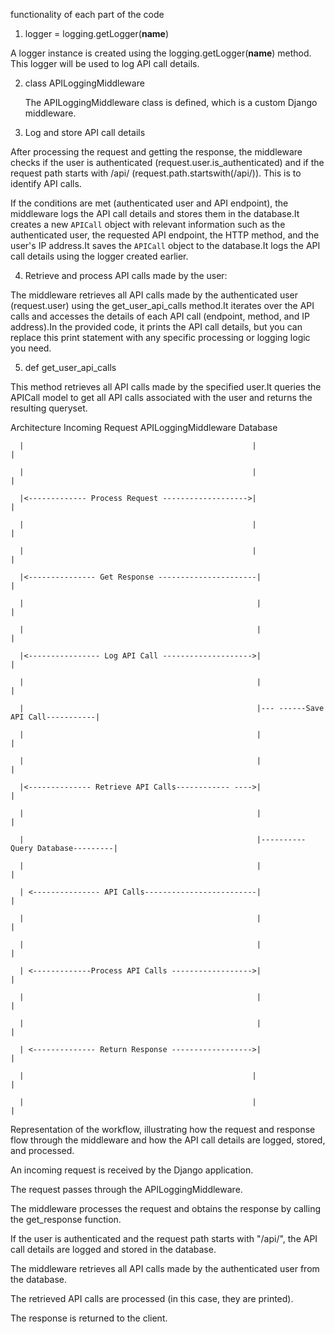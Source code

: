 functionality of each part of the code 

 

1. logger = logging.getLogger(__name__) 

A logger instance is created using the logging.getLogger(__name__) method. This logger will be used to log API call details. 

  

2. class APILoggingMiddleware 

   The APILoggingMiddleware class is defined, which is a custom Django middleware. 

   

3. Log and store API call details 

After processing the request and getting the response, the middleware checks if the user is authenticated (request.user.is_authenticated) and if the request path starts with /api/ (request.path.startswith(/api/)). This is to identify API calls. 

  

 If the conditions are met (authenticated user and API endpoint), the middleware logs the API call details and stores them in the database.It creates a new `APICall` object with relevant information such as the authenticated user, the requested API endpoint, the HTTP method, and the user's IP address.It saves the `APICall` object to the database.It logs the API call details using the logger created earlier. 

  

4. Retrieve and process API calls made by the user: 

The middleware retrieves all API calls made by the authenticated user (request.user) using the get_user_api_calls method.It iterates over the API calls and accesses the details of each API call (endpoint, method, and IP address).In the provided code, it prints the API call details, but you can replace this print statement with any specific processing or logging logic you need. 

  

5. def get_user_api_calls 

This method retrieves all API calls made by the specified user.It queries the APICall model to get all API calls associated with the user and returns the resulting queryset. 




Architecture 
Incoming Request        APILoggingMiddleware      Database 

  

      |                                                   |                                 | 

      |                                                   |                                 | 

      |<------------- Process Request ------------------->|                                 | 

      |                                                   |                                 | 

      |                                                   |                                 | 

      |<--------------- Get Response ----------------------|                                  | 

      |                                                    |                                 | 

      |                                                    |                                 | 

      |<---------------- Log API Call -------------------->|                                 | 

      |                                                    |                                 | 

      |                                                    |--- ------Save API Call-----------| 

      |                                                    |                                  | 

      |                                                    |                                  | 

      |<-------------- Retrieve API Calls------------ ---->|                                  | 

      |                                                    |                                  | 

      |                                                    |---------- Query Database---------|

      |                                                    |                                  | 

      | <--------------- API Calls-------------------------|                                  | 

      |                                                    |                                  | 

      |                                                    |                                  | 

      | <-------------Process API Calls ------------------>|                                  | 

      |                                                    |                                  | 

      |                                                    |                                  | 

      | <-------------- Return Response ------------------>|                                  | 

      |                                                   |                                  | 

      |                                                   |                                  | 

 



Representation of the workflow, illustrating how the request and response flow through the middleware and how the API call details are logged, stored, and processed. 

 

An incoming request is received by the Django application. 

The request passes through the APILoggingMiddleware. 

The middleware processes the request and obtains the response by calling the get_response function. 

If the user is authenticated and the request path starts with "/api/", the API call details are logged and stored in the database. 

The middleware retrieves all API calls made by the authenticated user from the database. 

The retrieved API calls are processed (in this case, they are printed). 

The response is returned to the client. 
